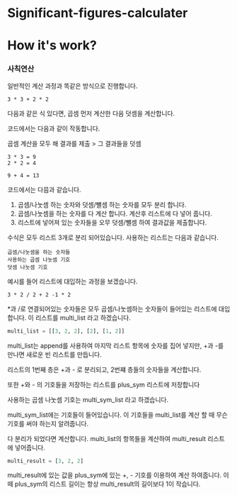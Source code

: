 # Significant-figures-calculater

# How it's work? #



### 사칙연산 ###

일반적인 계산 과정과 똑같은 방식으로 진행합니다.
```
3 * 3 + 2 * 2
```
다음과 같은 식 있다면, 곱셈 먼저 계산한 다음 덧셈을 계산합니다.

코드에서는 다음과 같이 작동합니다.

곱셈 계산을 모두 해 결과를 제출 > 그 결과들을 덧셈

```
3 * 3 = 9
2 * 2 = 4

9 + 4 = 13
```

코드에서는 다믐과 같습니다.

1. 곱셈/나눗셈 하는 숫자와 덧셈/뺼셈 하는 숫자를 모두 분리 합니다.
2. 곱셈/나눗셈을 하는 숫자를 다 계산 합니다. 계산후 리스트에 다 넣어 줍니다.
3. 리스트에 넣어져 있는 숫자들을 오무 덧셈/뺄셈 하여 결과값을 제출합니다.


수식은 모두 리스트 3개로 분리 되어있습니다.
사용하는 리스트는 다음과 같습니다.

```
곱셈/나눗셈을 하는 숫자들
사용하는 곱셈 나눗셈 기호
덧셈 나눗셈 기호
```

예시를 들어 리스트에 대입하는 과정을 보겠습니다.

```
3 * 2 / 2 + 2 -1 * 2
```

 \*과 /로 연결되어있는 숫자들은 모두 곱셈/나눗셈하는 숫자들이 들어있는 리스트에 대입합니다.
 이 리스트를 multi_list 라고 하겠습니다.
 
 ``` python
 multi_list = [[3, 2, 2], [2], [1, 2]]
 ```
 
 multi_list는 append를 사용하여 마지막 리스트 항목에 숫자를 집어 넣지만, +과 -를 만나면 새로운 빈 리스트를 만듭니다.
 
 리스트의 1번째 층은 +과 - 로 분리되고, 2번쨰 층들의 숫자들을 계산합니다.
 
 또한 +와 - 의 기호들을 저장하는 리스트를 plus_sym 리스트에 저장합니다
 
 
 사용하는 곱셈 나눗셈 기호는 multi_sym_list 라고 하겠습니다.
 
 multi_sym_list에는 기호들이 들어있습니다. 이 기호들을 multi_list를 계산 할 때 무슨 기호를 써야 하는지 알려줍니다.
 
 
 
 다 분리가 되었다면 계산합니다. multi_list의 항목들을 계산하여 multi_result 리스트에 넣어줍니다.
 
 ``` python
 multi_result = [3, 2, 2]
 ```

multi_result에 있는 값을 plus_sym에 있는 +, - 기호를 이용하여 계산 하여줍니다.
이떼 plus_sym의 리스트 길이는 항상 multi_result의 길이보다 1이 작습니다.

